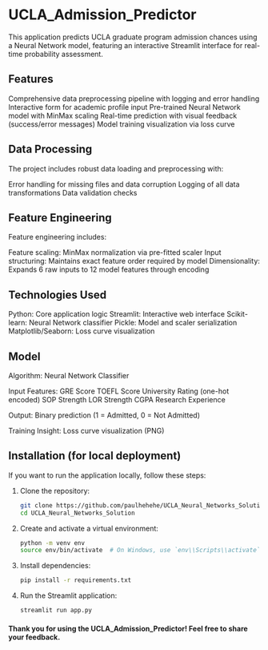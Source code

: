 # UCLA_Admission_Predictor
This application predicts UCLA graduate program admission chances using a Neural Network model, featuring an interactive Streamlit interface for real-time probability assessment.

## Features
Comprehensive data preprocessing pipeline with logging and error handling
Interactive form for academic profile input
Pre-trained Neural Network model with MinMax scaling
Real-time prediction with visual feedback (success/error messages)
Model training visualization via loss curve

## Data Processing
The project includes robust data loading and preprocessing with:

Error handling for missing files and data corruption
Logging of all data transformations
Data validation checks

## Feature Engineering
Feature engineering includes:

Feature scaling: MinMax normalization via pre-fitted scaler
Input structuring: Maintains exact feature order required by model
Dimensionality: Expands 6 raw inputs to 12 model features through encoding

## Technologies Used
Python: Core application logic
Streamlit: Interactive web interface
Scikit-learn: Neural Network classifier
Pickle: Model and scaler serialization
Matplotlib/Seaborn: Loss curve visualization

## Model
Algorithm: Neural Network Classifier

Input Features:
GRE Score
TOEFL Score
University Rating (one-hot encoded)
SOP Strength
LOR Strength
CGPA
Research Experience

Output: Binary prediction (1 = Admitted, 0 = Not Admitted)

Training Insight: Loss curve visualization (PNG)

## Installation (for local deployment)
If you want to run the application locally, follow these steps:

1. Clone the repository:
   ```bash
   git clone https://github.com/paulhehehe/UCLA_Neural_Networks_Solution.git
   cd UCLA_Neural_Networks_Solution

2. Create and activate a virtual environment:
   ```bash
   python -m venv env
   source env/bin/activate  # On Windows, use `env\\Scripts\\activate`

3. Install dependencies:
   ```bash
   pip install -r requirements.txt

4. Run the Streamlit application:
   ```bash
   streamlit run app.py

#### Thank you for using the UCLA_Admission_Predictor! Feel free to share your feedback.
